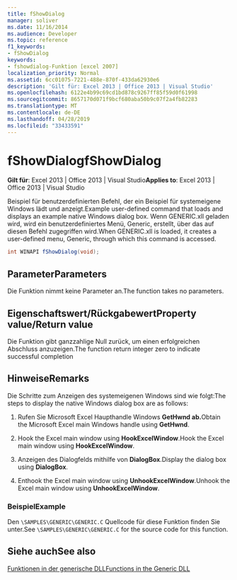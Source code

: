 ```yaml
---
title: fShowDialog
manager: soliver
ms.date: 11/16/2014
ms.audience: Developer
ms.topic: reference
f1_keywords:
- fShowDialog
keywords:
- fshowdialog-Funktion [excel 2007]
localization_priority: Normal
ms.assetid: 6cc01075-7221-488e-870f-433da62930e6
description: 'Gilt für: Excel 2013 | Office 2013 | Visual Studio'
ms.openlocfilehash: 6122e4b99c69cd1bd878c9267ff85f59d0f61998
ms.sourcegitcommit: 8657170d071f9bcf680aba50b9c07f2a4fb82283
ms.translationtype: MT
ms.contentlocale: de-DE
ms.lasthandoff: 04/28/2019
ms.locfileid: "33433591"
---
```

# <a name="fshowdialog"></a><span data-ttu-id="bb6f0-104">fShowDialog</span><span class="sxs-lookup"><span data-stu-id="bb6f0-104">fShowDialog</span></span>

 <span data-ttu-id="bb6f0-105">**Gilt für**: Excel 2013 | Office 2013 | Visual Studio</span><span class="sxs-lookup"><span data-stu-id="bb6f0-105">**Applies to**: Excel 2013 | Office 2013 | Visual Studio</span></span> 
  
<span data-ttu-id="bb6f0-106">Beispiel für benutzerdefinierten Befehl, der ein Beispiel für systemeigene Windows lädt und anzeigt.</span><span class="sxs-lookup"><span data-stu-id="bb6f0-106">Example user-defined command that loads and displays an example native Windows dialog box.</span></span> <span data-ttu-id="bb6f0-107">Wenn GENERIC.xll geladen wird, wird ein benutzerdefiniertes Menü, Generic, erstellt, über das auf diesen Befehl zugegriffen wird.</span><span class="sxs-lookup"><span data-stu-id="bb6f0-107">When GENERIC.xll is loaded, it creates a user-defined menu, Generic, through which this command is accessed.</span></span>
  
```cs
int WINAPI fShowDialog(void);
```

## <a name="parameters"></a><span data-ttu-id="bb6f0-108">Parameter</span><span class="sxs-lookup"><span data-stu-id="bb6f0-108">Parameters</span></span>

<span data-ttu-id="bb6f0-109">Die Funktion nimmt keine Parameter an.</span><span class="sxs-lookup"><span data-stu-id="bb6f0-109">The function takes no parameters.</span></span>
  
## <a name="property-valuereturn-value"></a><span data-ttu-id="bb6f0-110">Eigenschaftswert/Rückgabewert</span><span class="sxs-lookup"><span data-stu-id="bb6f0-110">Property value/Return value</span></span>

<span data-ttu-id="bb6f0-111">Die Funktion gibt ganzzahlige Null zurück, um einen erfolgreichen Abschluss anzuzeigen.</span><span class="sxs-lookup"><span data-stu-id="bb6f0-111">The function return integer zero to indicate successful completion</span></span>
  
## <a name="remarks"></a><span data-ttu-id="bb6f0-112">Hinweise</span><span class="sxs-lookup"><span data-stu-id="bb6f0-112">Remarks</span></span>

<span data-ttu-id="bb6f0-113">Die Schritte zum Anzeigen des systemeigenen Windows sind wie folgt:</span><span class="sxs-lookup"><span data-stu-id="bb6f0-113">The steps to display the native Windows dialog box are as follows:</span></span>
  
1. <span data-ttu-id="bb6f0-114">Rufen Sie Microsoft Excel Haupthandle Windows **GetHwnd ab.**</span><span class="sxs-lookup"><span data-stu-id="bb6f0-114">Obtain the Microsoft Excel main Windows handle using **GetHwnd**.</span></span>
    
2. <span data-ttu-id="bb6f0-115">Hook the Excel main window using **HookExcelWindow**.</span><span class="sxs-lookup"><span data-stu-id="bb6f0-115">Hook the Excel main window using **HookExcelWindow**.</span></span>
    
3. <span data-ttu-id="bb6f0-116">Anzeigen des Dialogfelds mithilfe von **DialogBox**.</span><span class="sxs-lookup"><span data-stu-id="bb6f0-116">Display the dialog box using **DialogBox**.</span></span>
    
4. <span data-ttu-id="bb6f0-117">Enthook the Excel main window using **UnhookExcelWindow**.</span><span class="sxs-lookup"><span data-stu-id="bb6f0-117">Unhook the Excel main window using **UnhookExcelWindow**.</span></span>
    
### <a name="example"></a><span data-ttu-id="bb6f0-118">Beispiel</span><span class="sxs-lookup"><span data-stu-id="bb6f0-118">Example</span></span>

<span data-ttu-id="bb6f0-119">Den  `\SAMPLES\GENERIC\GENERIC.C` Quellcode für diese Funktion finden Sie unter.</span><span class="sxs-lookup"><span data-stu-id="bb6f0-119">See  `\SAMPLES\GENERIC\GENERIC.C` for the source code for this function.</span></span> 
  
## <a name="see-also"></a><span data-ttu-id="bb6f0-120">Siehe auch</span><span class="sxs-lookup"><span data-stu-id="bb6f0-120">See also</span></span>



[<span data-ttu-id="bb6f0-121">Funktionen in der generische DLL</span><span class="sxs-lookup"><span data-stu-id="bb6f0-121">Functions in the Generic DLL</span></span>](functions-in-the-generic-dll.md)

